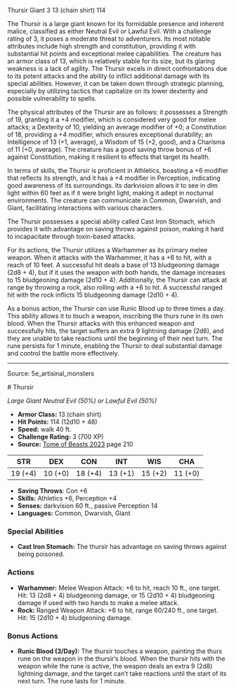 <MonsterName/>Thursir</MonsterName>
<CreatureType/>Giant</CreatureType>
<CR/>3</CR>
<AC/>13 (chain shirt)</AC>
<HP/>114</HP>
<summary>The Thursir is a large giant known for its formidable presence and inherent malice, classified as either Neutral Evil or Lawful Evil. With a challenge rating of 3, it poses a moderate threat to adventurers. Its most notable attributes include high strength and constitution, providing it with substantial hit points and exceptional melee capabilities. The creature has an armor class of 13, which is relatively stable for its size, but its glaring weakness is a lack of agility. The Thursir excels in direct confrontations due to its potent attacks and the ability to inflict additional damage with its special abilities. However, it can be taken down through strategic planning, especially by utilizing tactics that capitalize on its lower dexterity and possible vulnerability to spells.</summary>

<detail>

The physical attributes of the Thursir are as follows: it possesses a Strength of 19, granting it a +4 modifier, which is considered very good for melee attacks; a Dexterity of 10, yielding an average modifier of +0; a Constitution of 18, providing a +4 modifier, which ensures exceptional durability; an Intelligence of 13 (+1, average), a Wisdom of 15 (+2, good), and a Charisma of 11 (+0, average). The creature has a good saving throw bonus of +6 against Constitution, making it resilient to effects that target its health.

In terms of skills, the Thursir is proficient in Athletics, boasting a +6 modifier that reflects its strength, and it has a +4 modifier in Perception, indicating good awareness of its surroundings. Its darkvision allows it to see in dim light within 60 feet as if it were bright light, making it adept in nocturnal environments. The creature can communicate in Common, Dwarvish, and Giant, facilitating interactions with various characters.

The Thursir possesses a special ability called Cast Iron Stomach, which provides it with advantage on saving throws against poison, making it hard to incapacitate through toxin-based attacks.

For its actions, the Thursir utilizes a Warhammer as its primary melee weapon. When it attacks with the Warhammer, it has a +6 to hit, with a reach of 10 feet. A successful hit deals a base of 13 bludgeoning damage (2d8 + 4), but if it uses the weapon with both hands, the damage increases to 15 bludgeoning damage (2d10 + 4). Additionally, the Thursir can attack at range by throwing a rock, also rolling with a +6 to hit. A successful ranged hit with the rock inflicts 15 bludgeoning damage (2d10 + 4).

As a bonus action, the Thursir can use Runic Blood up to three times a day. This ability allows it to touch a weapon, inscribing the thurs rune in its own blood. When the Thursir attacks with this enhanced weapon and successfully hits, the target suffers an extra 9 lightning damage (2d8), and they are unable to take reactions until the beginning of their next turn. The rune persists for 1 minute, enabling the Thursir to deal substantial damage and control the battle more effectively.</detail>



---

Source: 5e_artisinal_monsters

<statblock>
# Thursir

*Large* *Giant* *Neutral Evil (50%) or Lawful Evil (50%)*

- **Armor Class:** 13 (chain shirt)
- **Hit Points:** 114 (12d10 + 48)
- **Speed:** walk 40 ft.
- **Challenge Rating:** 3 (700 XP)
- **Source:** [Tome of Beasts 2023](https://koboldpress.com/kpstore/product/tome-of-beasts-1-2023-edition/) page 210

| STR | DEX | CON | INT | WIS | CHA |
| --- | --- | --- | --- | --- | --- |
| 19 (+4) | 10 (+0) | 18 (+4) | 13 (+1) | 15 (+2) | 11 (+0) |

- **Saving Throws**: Con +6
- **Skills:** Athletics +6, Perception +4
- **Senses:** darkvision 60 ft., passive Perception 14
- **Languages:** Common, Dwarvish, Giant

### Special Abilities

- **Cast Iron Stomach:** The thursir has advantage on saving throws against being poisoned.

### Actions

- **Warhammer:** Melee Weapon Attack: +6 to hit, reach 10 ft., one target. Hit: 13 (2d8 + 4) bludgeoning damage, or 15 (2d10 + 4) bludgeoning damage if used with two hands to make a melee attack.
- **Rock:** Ranged Weapon Attack: +6 to hit, range 60/240 ft., one target. Hit: 15 (2d10 + 4) bludgeoning damage.

### Bonus Actions

- **Runic Blood (3/Day):** The thursir touches a weapon, painting the thurs rune on the weapon in the thursir’s blood. When the thursir hits with the weapon while the rune is active, the weapon deals an extra 9 (2d8) lightning damage, and the target can’t take reactions until the start of its next turn. The rune lasts for 1 minute.
</statblock>


